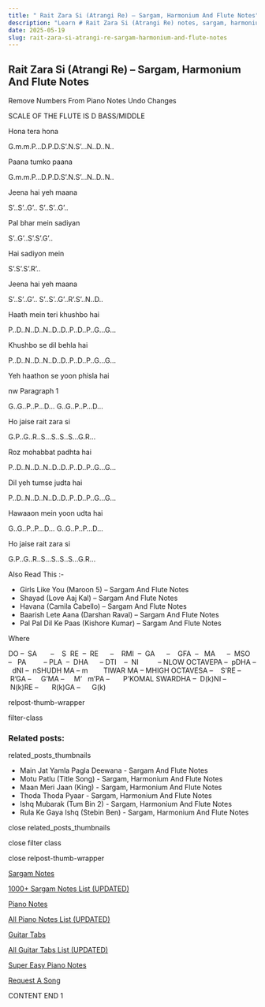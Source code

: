 ```yaml
---
title: " Rait Zara Si (Atrangi Re) – Sargam, Harmonium And Flute Notes"
description: "Learn # Rait Zara Si (Atrangi Re) notes, sargam, harmonium notations and flute notes. Easy step-by-step tutorial for beginners."
date: 2025-05-19
slug: rait-zara-si-atrangi-re-sargam-harmonium-and-flute-notes
---
```


## Rait Zara Si (Atrangi Re) – Sargam, Harmonium And Flute Notes

Remove Numbers From Piano Notes
Undo Changes

SCALE OF THE FLUTE IS D BASS/MIDDLE

Hona tera hona

G.m.m.P…D.P.D.S’.N.S’…N..D..N..

Paana tumko paana

G.m.m.P…D.P.D.S’.N.S’…N..D..N..

Jeena hai yeh maana

S’..S’..G’.. S’..S’..G’..

Pal bhar mein sadiyan

S’..G’..S’.S’.G’..

Hai sadiyon mein

S’.S’.S’.R’..

Jeena hai yeh maana

S’..S’..G’.. S’..S’..G’..R’.S’..N..D..

Haath mein teri khushbo hai

P..D..N..D..N..D..D..P..D..P..G…G…

Khushbo se dil behla hai

P..D..N..D..N..D..D..P..D..P..G…G…

Yeh haathon se yoon phisla hai

nw Paragraph 1

G..G..P..P…D… G..G..P..P…D…

Ho jaise rait zara si

G.P..G..R..S…S..S..S…G.R…

Roz mohabbat padhta hai

P..D..N..D..N..D..D..P..D..P..G…G…

Dil yeh tumse judta hai

P..D..N..D..N..D..D..P..D..P..G…G…

Hawaaon mein yoon udta hai

G..G..P..P…D… G..G..P..P…D…

Ho jaise rait zara si

G.P..G..R..S…S..S..S…G.R…

Also Read This :-

- Girls Like You (Maroon 5) – Sargam And Flute Notes
- Shayad (Love Aaj Kal) – Sargam And Flute Notes
- Havana (Camila Cabello) – Sargam And Flute Notes
- Baarish Lete Aana (Darshan Raval) – Sargam And Flute Notes
- Pal Pal Dil Ke Paas (Kishore Kumar) – Sargam And Flute Notes

Where

DO –  SA       –    S  RE  –  RE      –    RMI  –  GA      –    GFA  –   MA      –  MSO  –   PA         – PLA  –  DHA      – DTI    –  NI          – NLOW OCTAVEPA –  pDHA –  dNI –  nSHUDH MA – m        TIWAR MA – MHIGH OCTAVESA –    S’RE –     R’GA –     G’MA –     M’   m’PA –       P’KOMAL SWARDHA –  D(k)NI –       N(k)RE –       R(k)GA –      G(k)

relpost-thumb-wrapper

filter-class

### Related posts:

related_posts_thumbnails

- Main Jat Yamla Pagla Deewana - Sargam And Flute Notes
- Motu Patlu (Title Song) - Sargam, Harmonium And Flute Notes
- Maan Meri Jaan (King) - Sargam, Harmonium And Flute Notes
- Thoda Thoda Pyaar - Sargam, Harmonium And Flute Notes
- Ishq Mubarak (Tum Bin 2) - Sargam, Harmonium And Flute Notes
- Rula Ke Gaya Ishq (Stebin Ben) - Sargam, Harmonium And Flute Notes

close related_posts_thumbnails

close filter class

close relpost-thumb-wrapper

[Sargam Notes](/sargam-notes.html)

[1000+ Sargam Notes List (UPDATED)](/all-songs-list-sargam-notes.html)

[Piano Notes](/piano-notes.html)

[All Piano Notes List (UPDATED)](/all-songs-list-piano-notes.html)

[Guitar Tabs](/guitar-tabs.html)

[All Guitar Tabs List (UPDATED)](/all-songs-list-guitar-tabs.html)

[Super Easy Piano Notes](https://studywall.in/)

[Request A Song](/request-a-song.html)

CONTENT END 1
